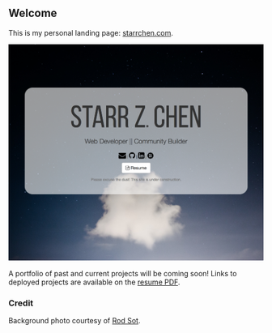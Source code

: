 ## Welcome
This is my personal landing page: [starrchen.com](http://starrchen.com).

![Screenshot of starrchen.com](files/screenshot.png)

A portfolio of past and current projects will be coming soon! Links to deployed projects are available on the [resume PDF](resume.pdf).

### Credit
Background photo courtesy of [Rod Sot](https://rodsot.com).
